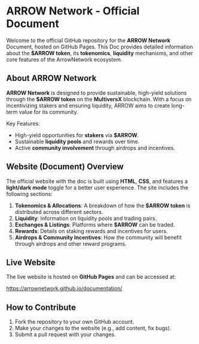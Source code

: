 # ARROW Network - Official Document

Welcome to the official GitHub repository for the **ARROW Network** Document, hosted on GitHub Pages. This Doc provides detailed information about the **$ARROW token**, its **tokenomics**, **liquidity** mechanisms, and other core features of the ArrowNetwork ecosystem.

## About ARROW Network

**ARROW Network** is designed to provide sustainable, high-yield solutions through the **$ARROW token** on the **MultiversX** blockchain. With a focus on incentivizing stakers and ensuring liquidity, ARROW aims to create long-term value for its community.

Key Features:
- High-yield opportunities for **stakers** via **$ARROW**.
- Sustainable **liquidity pools** and rewards over time.
- Active **community involvement** through airdrops and incentives.

## Website (Document) Overview

The official website with the doc is built using **HTML**, **CSS**, and features a **light/dark mode** toggle for a better user experience. The site includes the following sections:

1. **Tokenomics & Allocations**: A breakdown of how the **$ARROW token** is distributed across different sectors.
2. **Liquidity**: Information on liquidity pools and trading pairs.
3. **Exchanges & Listings**: Platforms where **$ARROW** can be traded.
4. **Rewards**: Details on staking rewards and incentives for users.
5. **Airdrops & Community Incentives**: How the community will benefit through airdrops and other reward programs.

## Live Website

The live website is hosted on **GitHub Pages** and can be accessed at:

https://arrownetwork.github.io/documentation/

## How to Contribute

1. Fork the repository to your own GitHub account.
2. Make your changes to the website (e.g., add content, fix bugs).
3. Submit a pull request with your changes.

